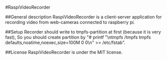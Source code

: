 #RaspiVideoRecorder

##General description
RaspiVideoRecorder is a client-server application for recording video from web-cameras connected to raspberry pi.

##Setup
Recorder should write to tmpfs-partition at first (because it is very fast),
So you should create partition by "# printf "\ntmpfs /tmpfs tmpfs defaults,noatime,noexec,size=100M 0 0\n" >> /etc/fstab".

##License
RaspiVideoRecorder is under the MIT license.